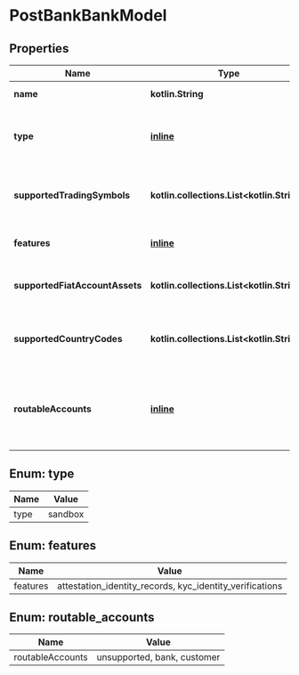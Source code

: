 
# PostBankBankModel

## Properties
Name | Type | Description | Notes
------------ | ------------- | ------------- | -------------
**name** | **kotlin.String** | The bank&#39;s name. | 
**type** | [**inline**](#Type) | The bank&#39;s type. At present, only **sandbox** is supported. | 
**supportedTradingSymbols** | **kotlin.collections.List&lt;kotlin.String&gt;** | The bank&#39;s list of supported trading symbols. | 
**features** | [**inline**](#kotlin.collections.List&lt;Features&gt;) | The bank&#39;s enabled features. | 
**supportedFiatAccountAssets** | **kotlin.collections.List&lt;kotlin.String&gt;** | The bank&#39;s list of supported fiat assets. | 
**supportedCountryCodes** | **kotlin.collections.List&lt;kotlin.String&gt;** | The bank&#39;s list of supported country codes. |  [optional]
**routableAccounts** | [**inline**](#RoutableAccounts) | Configuration for supporting creating routable bank accounts. |  [optional]


<a name="Type"></a>
## Enum: type
Name | Value
---- | -----
type | sandbox


<a name="kotlin.collections.List<Features>"></a>
## Enum: features
Name | Value
---- | -----
features | attestation_identity_records, kyc_identity_verifications


<a name="RoutableAccounts"></a>
## Enum: routable_accounts
Name | Value
---- | -----
routableAccounts | unsupported, bank, customer



